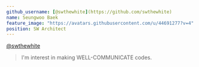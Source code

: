 ```yaml
---
github_username: [@swthewhite](https://github.com/swthewhite)
name: Seungwoo Baek
feature_image: "https://avatars.githubusercontent.com/u/44691277?v=4"
position: SW Architect
---
```

[@swthewhite](https://github.com/swthewhite)
> I'm interest in making WELL-COMMUNICATE codes.
